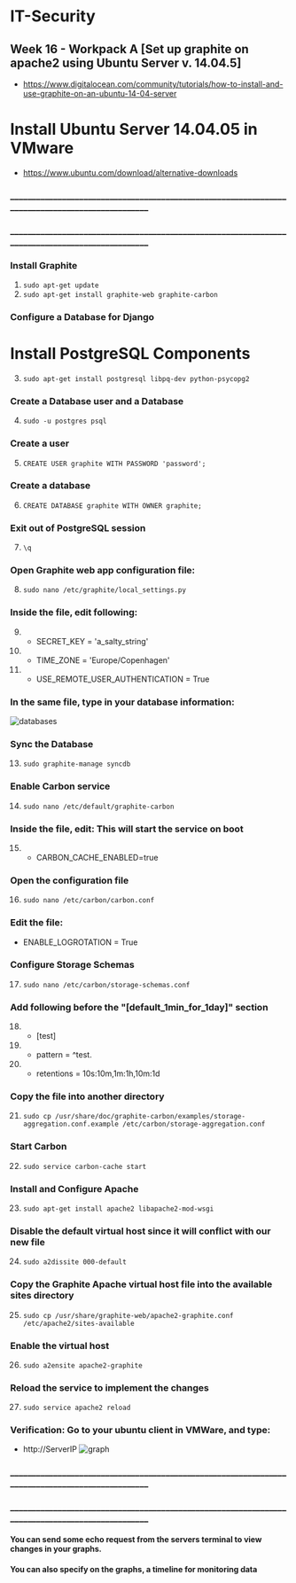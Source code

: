 # IT-Security

## Week 16 - Workpack A [Set up graphite on apache2 using Ubuntu Server v. 14.04.5]
* https://www.digitalocean.com/community/tutorials/how-to-install-and-use-graphite-on-an-ubuntu-14-04-server

# Install Ubuntu Server 14.04.05 in VMware
* https://www.ubuntu.com/download/alternative-downloads

### ________________________________________________________________________________________________
### ________________________________________________________________________________________________

### Install Graphite
1) `sudo apt-get update`
2) `sudo apt-get install graphite-web graphite-carbon`

### Configure a Database for Django
# Install PostgreSQL Components
3) `sudo apt-get install postgresql libpq-dev python-psycopg2`

### Create a Database user and a Database

4) `sudo -u postgres psql`

### Create a user
5) `CREATE USER graphite WITH PASSWORD 'password';`
### Create a database
6) `CREATE DATABASE graphite WITH OWNER graphite;`
### Exit out of PostgreSQL session
7) `\q`

### Open Graphite web app configuration file:
8) `sudo nano /etc/graphite/local_settings.py`

### Inside the file, edit following:
9) * SECRET_KEY = 'a_salty_string'
10) * TIME_ZONE = 'Europe/Copenhagen'
11) * USE_REMOTE_USER_AUTHENTICATION = True

### In the same file, type in your database information:
![databases](https://cloud.githubusercontent.com/assets/23449056/25485387/0db0b204-2b5e-11e7-87a3-ac050c493ed3.PNG)
### Sync the Database
13) `sudo graphite-manage syncdb`

### Enable Carbon service
14) `sudo nano /etc/default/graphite-carbon`

### Inside the file, edit: This will start the service on boot
15) * CARBON_CACHE_ENABLED=true

### Open the configuration file
16) `sudo nano /etc/carbon/carbon.conf`

### Edit the file:
* ENABLE_LOGROTATION = True

### Configure Storage Schemas
17) `sudo nano /etc/carbon/storage-schemas.conf`

### Add following before the "[default_1min_for_1day]" section
18) * [test]
19) * pattern = ^test\.
20) * retentions = 10s:10m,1m:1h,10m:1d

### Copy the file into another directory
21) `sudo cp /usr/share/doc/graphite-carbon/examples/storage-aggregation.conf.example /etc/carbon/storage-aggregation.conf`

### Start Carbon
22) `sudo service carbon-cache start`

### Install and Configure Apache
23) `sudo apt-get install apache2 libapache2-mod-wsgi`
### Disable the default virtual host since it will conflict with our new file
24) `sudo a2dissite 000-default`
### Copy the Graphite Apache virtual host file into the available sites directory
25) `sudo cp /usr/share/graphite-web/apache2-graphite.conf /etc/apache2/sites-available`
### Enable the virtual host
26) `sudo a2ensite apache2-graphite`
### Reload the service to implement the changes
27) `sudo service apache2 reload`


### Verification: Go to your ubuntu client in VMWare, and type:
* http://ServerIP
![graph](https://cloud.githubusercontent.com/assets/23449056/25485381/08cc03ce-2b5e-11e7-887f-a3ace23e0009.PNG)

### ________________________________________________________________________________________________
### ________________________________________________________________________________________________

#### You can send some echo request from the servers terminal to view changes in your graphs.
#### You can also specify on the graphs, a timeline for monitoring data

